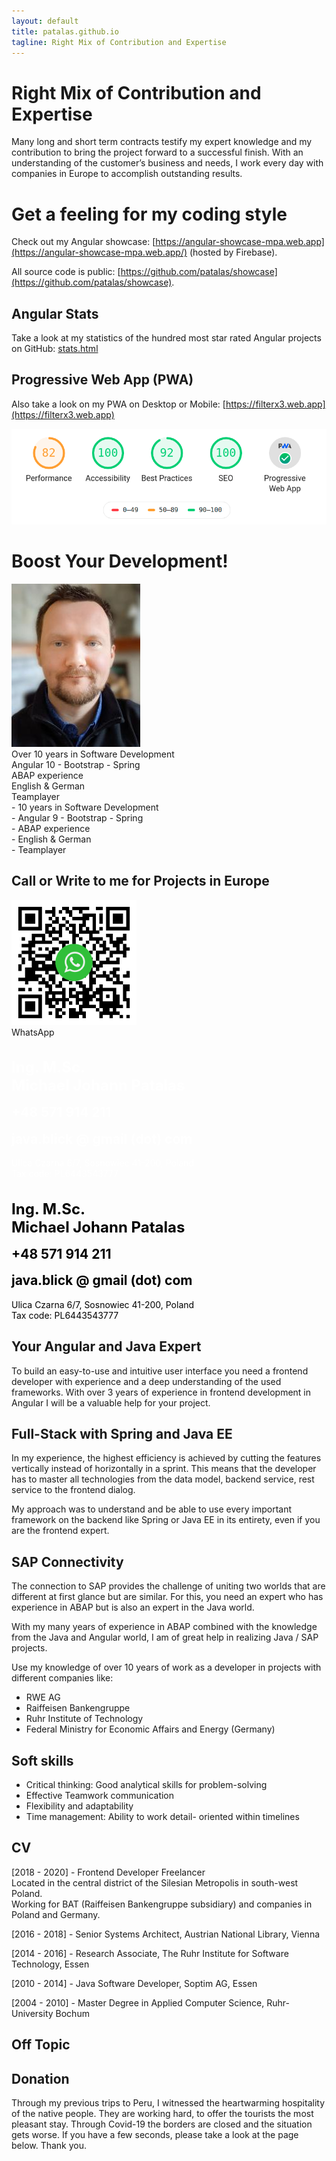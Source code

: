 ```yaml
---
layout: default
title: patalas.github.io
tagline: Right Mix of Contribution and Expertise
---
```

# Right Mix of Contribution and Expertise

Many long and short term contracts testify my expert knowledge and my contribution to bring the project forward to a successful finish. With an understanding of the customer’s business and needs, I work every day with companies in Europe to accomplish outstanding results.

# Get a feeling for my coding style

Check out my Angular showcase: [https://angular-showcase-mpa.web.app](https://angular-showcase-mpa.web.app/) (hosted by Firebase).

All source code is public: [https://github.com/patalas/showcase](https://github.com/patalas/showcase).

## Angular Stats
Take a look at my statistics of the hundred most star rated Angular projects on GitHub: [stats.html](/stats.html)

## Progressive Web App (PWA)

Also take a look on my PWA on Desktop or Mobile: [https://filterx3.web.app](https://filterx3.web.app)

 <img src="/assets/images/lighthouse.png" alt="Lighthouse resulst"><br />

# Boost Your Development! 
 <div class="profile-container">
    <div class="profile-pic">
    <img width="206" height="261" src="assets/images/me_3.jpg">
    </div>
    <div class="top-container">
      <div class="top-box">
          <div>Over 10 years in Software Development</div>
          <div>Angular 10 - Bootstrap - Spring</div>
          <div>ABAP experience</div>
          <div>English & German</div>
          <div>Teamplayer</div>
        </div>
    </div>
</div>
<div class="small-top-container">
- 10 years in Software Development<br/>
- Angular 9 - Bootstrap - Spring<br/>
- ABAP experience<br/>
- English & German<br/>
- Teamplayer<br/>
</div>

<div data-iframe-width="150" data-iframe-height="270" data-share-badge-id="28eafb2b-6020-4c96-980a-e9fe14722872" data-share-badge-host="https://www.youracclaim.com"></div><script type="text/javascript" async src="//cdn.youracclaim.com/assets/utilities/embed.js"></script>
<div data-iframe-width="150" data-iframe-height="270" data-share-badge-id="eb17eac7-ab4f-499d-9973-8b8fadfe748f" data-share-badge-host="https://www.youracclaim.com"></div><script type="text/javascript" async src="//cdn.youracclaim.com/assets/utilities/embed.js"></script>

## Call or Write to me for Projects in Europe
<div class="box-container">
    <div class="box blurred-bg with-flex " draggable="true">
    <div style="flex: 0 200px">
        <img src="/assets/images/qr-code-wa.png" height="200px"><br />
        WhatsApp
    </div>
    <div class="box-content" style="flex: 3">
        <h1 class="raleway" style="color: #ffffff; font-size: 1.5rem;">Ing. M.Sc.<br /> Michael Johann Patalas</h1>
        <h2 style="color: #ffffff; margin-top: 0">+48 571 914 211</h2>
        <h2 class="raleway" style="color: #ffffff; margin-top: 0">java.blick @ gmail (dot) com</h2>
        <p style="color: #ffffff">
        Ulica Czarna 6/7, Sosnowiec 41-200, Poland<br />
        Tax code: PL6443543777<br />
        </p>
    </div>
    </div>
    <!--<script>
    $(function () {
        $(".box").draggable({
        containment: "parent"
        });
    });
    </script>
    -->
</div>
<div class="small-box-container">
<h1 class="raleway" style="color: #000000; font-size: 1.5rem;">Ing. M.Sc.<br /> Michael Johann Patalas</h1>
    <h2 style="color: #000000; margin-top: 0">+48 571 914 211</h2>
    <h2 class="raleway" style="color: #000000; margin-top: 0">java.blick @ gmail (dot) com</h2>
    <p style="color: #000000">
    Ulica Czarna 6/7, Sosnowiec 41-200, Poland<br />
    Tax code: PL6443543777<br />
    </p>
</div>

## Your Angular and Java Expert

To build an easy-to-use and intuitive user interface you need a frontend developer with experience and a deep understanding of the used frameworks. With over 3 years of experience in frontend development in Angular I will be a valuable help for your project. 
 

## Full-Stack with Spring and Java EE
In my experience, the highest efficiency is achieved by cutting the features vertically instead of horizontally in a sprint.
This means that the developer has to master all technologies from the data model, backend service, rest service to the frontend dialog.

My approach was to understand and be able to use every important framework on the backend like Spring or Java EE in its entirety, even if you are the frontend expert.

## SAP Connectivity
The connection to SAP provides the challenge of uniting two worlds that are different at first glance but are similar. For this, you need an expert who has experience in ABAP but is also an expert in the Java world.

With my many years of experience in ABAP combined with the knowledge from the Java and Angular world, I am of great help in realizing Java / SAP projects.

Use my knowledge of over 10 years of work as a developer in projects with different companies like: 
- RWE AG
- Raiffeisen Bankengruppe
- Ruhr Institute of Technology
- Federal Ministry for Economic Affairs and Energy (Germany)

## Soft skills
- Critical thinking: Good analytical skills for problem-solving
- Effective Teamwork communication 
- Flexibility and adaptability
- Time management: Ability to work detail- oriented within timelines


## CV 
<div class="white">
    <div id="timesheet"></div>
</div>
<script>
    new Timesheet('timesheet', 2013, 2020, [
    ['2021', '2021', 'Raiffeisen Software', 'dolor', ['Angular', 'Java EE']],
    ['2018', '2020', 'BAT Raiffeisen', 'ipsum', ['Angular', 'SAP JCO', 'Spring']],
    ['2016', '2018', 'Austrian National Library', 'dolor', ['Angular', 'JAVA EE', 'NoSQL',]],
    ['2014', '2016', 'The Ruhr Institute for Software Technology', 'default',['Spring', 'Ontologies']],
    ]);
</script>


[2018 - 2020] - Frontend Developer Freelancer <br/>
Located in the central district of the Silesian Metropolis in south-west Poland.<br/>
Working for BAT (Raiffeisen Bankengruppe subsidiary) and companies in Poland and Germany.

[2016 - 2018] - Senior Systems Architect, Austrian National Library, Vienna

[2014 - 2016] - Research Associate, The Ruhr Institute for Software Technology, Essen

[2010 - 2014] - Java Software Developer, Soptim AG, Essen

[2004 - 2010] - Master Degree in Applied Computer Science, Ruhr-University Bochum

## Off Topic
## Donation 
Through my previous trips to Peru, I witnessed the heartwarming hospitality of the native people. They are working hard, to offer the tourists the most pleasant stay. Through Covid-19 the borders are closed and the situation gets worse.  If you have a few seconds, please take a look at the page below. Thank you.

    
<div class="gfm-embed" data-url="https://www.gofundme.com/f/COVID-Relief-for-Peruvian-Families-and-Children/widget/large/"></div><script defer src="https://www.gofundme.com/static/js/embed.js"></script>
